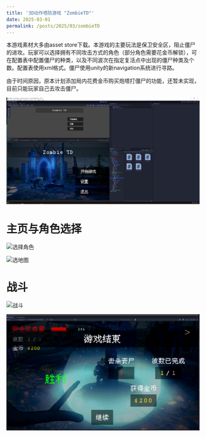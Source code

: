 ```yaml
---
title: '3D动作塔防游戏 "ZombieTD"'
date: 2025-03-01
permalink: /posts/2025/03/zombieTD
---
```


本游戏素材大多由asset store下载。本游戏的主要玩法是保卫安全区，阻止僵尸的进攻。玩家可以选择拥有不同攻击方式的角色（部分角色需要花金币解锁），可在配置表中配置僵尸的种类，以及不同波次在指定复活点中出现的僵尸种类及个数。配置表使用xml格式。僵尸使用unity的新navigation系统进行寻路。

由于时间原因，原本计划添加局内花费金币购买炮塔打僵尸的功能，还暂未实现，目前只能玩家自己去攻击僵尸。

![主页](/images/zombieTD/主页.png "主页")

主页与角色选择
======
![选择角色](/images/zombieTD/选择角色.gif "选择角色")

![选地图](/images/zombieTD/选地图.gif "选地图")

战斗
======
![战斗](/images/zombieTD/战斗.gif "战斗")

![游戏结束](/images/zombieTD/游戏结束.png "游戏结束")
